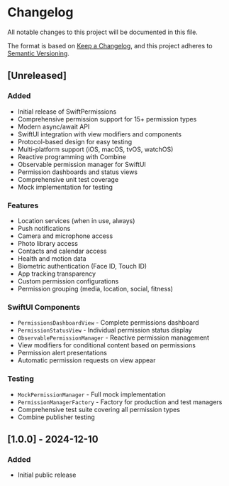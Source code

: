# Changelog

All notable changes to this project will be documented in this file.

The format is based on [Keep a Changelog](https://keepachangelog.com/en/1.0.0/),
and this project adheres to [Semantic Versioning](https://semver.org/spec/v2.0.0.html).

## [Unreleased]

### Added
- Initial release of SwiftPermissions
- Comprehensive permission support for 15+ permission types
- Modern async/await API
- SwiftUI integration with view modifiers and components
- Protocol-based design for easy testing
- Multi-platform support (iOS, macOS, tvOS, watchOS)
- Reactive programming with Combine
- Observable permission manager for SwiftUI
- Permission dashboards and status views
- Comprehensive unit test coverage
- Mock implementation for testing

### Features
- Location services (when in use, always)
- Push notifications
- Camera and microphone access
- Photo library access
- Contacts and calendar access
- Health and motion data
- Biometric authentication (Face ID, Touch ID)
- App tracking transparency
- Custom permission configurations
- Permission grouping (media, location, social, fitness)

### SwiftUI Components
- `PermissionsDashboardView` - Complete permissions dashboard
- `PermissionStatusView` - Individual permission status display
- `ObservablePermissionManager` - Reactive permission management
- View modifiers for conditional content based on permissions
- Permission alert presentations
- Automatic permission requests on view appear

### Testing
- `MockPermissionManager` - Full mock implementation
- `PermissionManagerFactory` - Factory for production and test managers
- Comprehensive test suite covering all permission types
- Combine publisher testing

## [1.0.0] - 2024-12-10

### Added
- Initial public release
